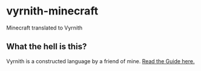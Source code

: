 # vyrnith-minecraft
Minecraft translated to Vyrnith

## What the hell is this?
Vyrnith is a constructed language by a friend of mine.
[Read the Guide here.](https://docs.google.com/document/d/1oRcdlqmnrJVA9K94yWCCe-S5gdoW2v3AlB_gN52k1Mg/edit)
